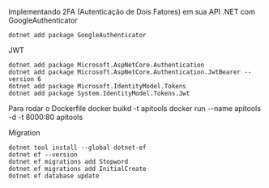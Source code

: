 Implementando 2FA (Autenticação de Dois Fatores) em sua API .NET com GoogleAuthenticator
````
dotnet add package GoogleAuthenticator

````
JWT 
````
dotnet add package Microsoft.AspNetCore.Authentication
dotnet add package Microsoft.AspNetCore.Authentication.JwtBearer --version 6
dotnet add package Microsoft.IdentityModel.Tokens 
dotnet add package System.IdentityModel.Tokens.Jwt 

````
Para rodar o Dockerfile
docker buikd -t apitools
docker run --name apitools -d -t 8000:80 apitools


Migration
````
dotnet tool install --global dotnet-ef
dotnet ef --version
dotnet ef migrations add Stopword
dotnet ef migrations add InitialCreate
dotnet ef database update
````